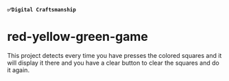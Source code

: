**`✅Digital Craftsmanship`**
# red-yellow-green-game
This project detects every time you have presses the colored squares and it will display it there and you have a clear button to clear the squares and do it again.
